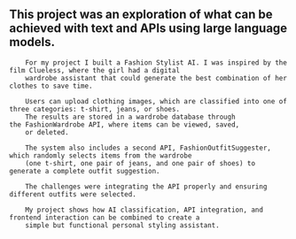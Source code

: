 ## This project was an exploration of what can be achieved with text and APIs using large language models.

        For my project I built a Fashion Stylist AI. I was inspired by the film Clueless, where the girl had a digital
        wardrobe assistant that could generate the best combination of her clothes to save time.

        Users can upload clothing images, which are classified into one of three categories: t-shirt, jeans, or shoes.
        The results are stored in a wardrobe database through the FashionWardrobe API, where items can be viewed, saved,
        or deleted.

        The system also includes a second API, FashionOutfitSuggester, which randomly selects items from the wardrobe
        (one t-shirt, one pair of jeans, and one pair of shoes) to generate a complete outfit suggestion.

        The challenges were integrating the API properly and ensuring different outfits were selected.

        My project shows how AI classification, API integration, and frontend interaction can be combined to create a
        simple but functional personal styling assistant.
